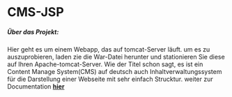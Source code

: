 # CMS-JSP

##### Über das Projekt:

Hier geht es um einem Webapp, das auf tomcat-Server läuft. um es zu auszuprobieren, laden zie die War-Datei herunter und stationieren Sie diese auf Ihren Apache-tomcat-Server. Wie der Titel schon sagt, es ist ein Content Manage System(CMS) auf deutsch auch Inhaltverwaltungssystem für die Darstellung einer Webseite mit sehr einfach Strucktur. weiter zur Documentation **[hier](Documnetation)**
